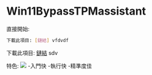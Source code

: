 # Win11BypassTPMassistant
直接開始:
```bash
下載此項目: [鏈結] vfdvdf
```
下載此項目: [鏈結](https://www.youtube.com/watch?v=ppMXtTbNnCs) sdv

特色:
![](readme_storage/wechat_logo.png)
-入門快
-執行快
-精準度佳